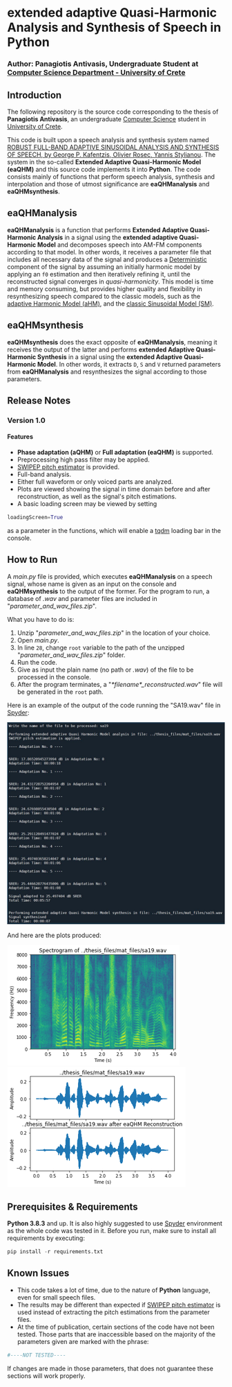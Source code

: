 # extended adaptive Quasi-Harmonic Analysis and Synthesis of Speech in Python

### Author: Panagiotis Antivasis, Undergraduate Student at [Computer Science Department - University of Crete](https://www.csd.uoc.gr/)

## Introduction
The following repository is the source code corresponding to the thesis of **Panagiotis Antivasis**, an undergraduate [Computer Science](https://www.csd.uoc.gr/) student in [University of Crete](https://www.uoc.gr/). 

This code is built upon a speech analysis and synthesis system named [ROBUST FULL-BAND ADAPTIVE SINUSOIDAL ANALYSIS AND SYNTHESIS OF SPEECH, by George P. Kafentzis, Olivier Rosec, Yannis Stylianou](https://www.csd.uoc.gr/~kafentz/Publications/Kafentzis%20G.P.,%20Rosec%20O.,%20and%20Stylianou%20Y.%20Robut%20Adaptive%20Sinusoidal%20Analysis%20and%20Synthesis%20of%20Speech.pdf). The system in the so-called **Extended Adaptive Quasi-Harmonic Model (eaQHM)** and this source code implements it into **Python**. The code consists mainly of functions that perform speech analysis, synthesis and interpolation and those of utmost significance are **eaQHManalysis** and **eaQHMsynthesis**.

## eaQHManalysis
**eaQHManalysis** is a function that performs **Extended Adaptive Quasi-Harmonic Analysis** in a signal using the **extended adaptive Quasi-Harmonic Model** and decomposes speech into AM-FM components according to that model. In other words, it receives a parameter file that includes all necessary data of the signal and produces a [Deterministic](https://citeseerx.ist.psu.edu/viewdoc/download?doi=10.1.1.16.5702&rep=rep1&type=pdf) component of the signal by assuming an initially harmonic model by applying an ```f0``` estimation and then iteratively refining it, until the reconstructed signal converges in *quasi-harmonicity*. This model is time and memory consuming, but provides higher quality and flexibility in resynthesizing speech compared to the classic models, such as the [adaptive Harmonic Model (aHM)](https://www.researchgate.net/publication/233397684_A_Full-Band_Adaptive_Harmonic_Representation_of_Speech), and the [classic Sinusoidal Model (SM)](https://archive.ll.mit.edu/publications/journal/pdf/vol01_no2/1.2.3.speechprocessing.pdf).
 
## eaQHMsynthesis
**eaQHMsynthesis** does the exact opposite of **eaQHManalysis**, meaning it receives the output of the latter and performs **extended Adaptive Quasi-Harmonic Synthesis** in a signal using the **extended Adaptive Quasi-Harmonic Model**. In other words, it extracts ```D```, ```S``` and ```V``` returned parameters from **eaQHManalysis** and resynthesizes the signal according to those parameters.

## Release Notes
### Version 1.0

#### Features
* **Phase adaptation (aQHM)** or **Full adaptation (eaQHM)** is supported.
* Preprocessing high pass filter may be applied.
* [SWIPEP pitch estimator](ADDLINK) is provided. 
* Full-band analysis.
* Either full waveform or only voiced parts are analyzed.
* Plots are viewed showing the signal in time domain before and after reconstruction, as well as the signal's pitch estimations.
* A basic loading screen may be viewed by setting 
```Python
loadingScreen=True
```
as a parameter in the functions, which will enable a [tqdm](https://tqdm.github.io/) loading bar in the console.

## How to Run
A *main.py* file is provided, which executes **eaQHManalysis** on a speech signal, whose name is given as an input on the console and **eaQHMsynthesis** to the output of the former. For the program to run, a database of *.wav* and parameter files are included in "*parameter_and_wav_files.zip*".

What you have to do is:
1. Unzip "*parameter_and_wav_files.zip*" in the location of your choice.
2. Open *main.py*.
3. In line ```28```, change ```root``` variable to the path of the unzipped "*parameter_and_wav_files.zip*" folder.
4. Run the code.
5. Give as input the plain name (no path or *.wav*) of the file to be processed in the console.
6. After the program terminates, a "*\*filename\*_reconstructed.wav*" file will be generated in the ```root``` path.

Here is an example of the output of the code running the "SA19.wav" file in [Spyder](https://www.spyder-ide.org/):

![](img/SA19out.JPG)

And here are the plots produced:

![](img/frequencySpec.PNG)
![](img/timeDom.png)

## Prerequisites & Requirements
**Python 3.8.3** and up. It is also highly suggested to use [Spyder](https://www.spyder-ide.org/) environment as the whole code was tested in it. Before you run, make sure to install all requirements by executing:
```Python
pip install -r requirements.txt
```

## Known Issues
* This code takes a lot of time, due to the nature of **Python** language, even for small speech files.
* The results may be different than expected if [SWIPEP pitch estimator](ADDLINK) is used instead of extracting the pitch estimations from the parameter files.
* At the time of publication, certain sections of the code have not been tested. Those parts that are inaccessible based on the majority of the parameters given are marked with the phrase:
```Python
#----NOT TESTED----
```
If changes are made in those parameters, that does not guarantee these sections will work properly.